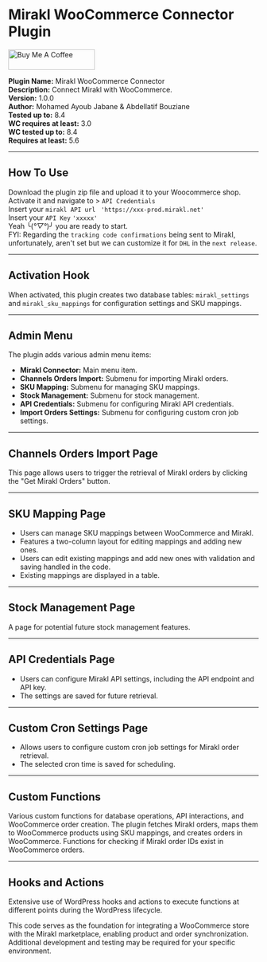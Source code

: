 # Mirakl WooCommerce Connector Plugin

<a href="https://www.buymeacoffee.com/mjabane" target="_blank"><img src="https://cdn.buymeacoffee.com/buttons/default-orange.png" alt="Buy Me A Coffee" height="41" width="174"></a>


**Plugin Name:** Mirakl WooCommerce Connector<br>
**Description:** Connect Mirakl with WooCommerce.<br>
**Version:** 1.0.0<br>
**Author:** Mohamed Ayoub Jabane & Abdellatif Bouziane<br>
**Tested up to:** 8.4<br>
**WC requires at least:** 3.0<br>
**WC tested up to:** 8.4<br>
**Requires at least:** 5.6

---

## How To Use

Download the plugin zip file and upload it to your Woocommerce shop.<br>
Activate it and navigate to > `API Credentials`<br>
Insert your `mirakl API url` ` 'https://xxx-prod.mirakl.net'`<br>
Insert your `API Key` `'xxxxx'`<br>
Yeah ╰(*°▽°*)╯ you are ready to start.<br>
FYI: Regarding the `tracking code confirmations` being sent to Mirakl, unfortunately, aren't set but we can customize it for `DHL` in the `next release`.

---

## Activation Hook

When activated, this plugin creates two database tables: `mirakl_settings` and `mirakl_sku_mappings` for configuration settings and SKU mappings.

---

## Admin Menu

The plugin adds various admin menu items:

- **Mirakl Connector:** Main menu item.
- **Channels Orders Import:** Submenu for importing Mirakl orders.
- **SKU Mapping:** Submenu for managing SKU mappings.
- **Stock Management:** Submenu for stock management.
- **API Credentials:** Submenu for configuring Mirakl API credentials.
- **Import Orders Settings:** Submenu for configuring custom cron job settings.

---

## Channels Orders Import Page

This page allows users to trigger the retrieval of Mirakl orders by clicking the "Get Mirakl Orders" button.

---

## SKU Mapping Page

- Users can manage SKU mappings between WooCommerce and Mirakl.
- Features a two-column layout for editing mappings and adding new ones.
- Users can edit existing mappings and add new ones with validation and saving handled in the code.
- Existing mappings are displayed in a table.

---

## Stock Management Page

A page for potential future stock management features.

---

## API Credentials Page

- Users can configure Mirakl API settings, including the API endpoint and API key.
- The settings are saved for future retrieval.

---

## Custom Cron Settings Page

- Allows users to configure custom cron job settings for Mirakl order retrieval.
- The selected cron time is saved for scheduling.

---

## Custom Functions

Various custom functions for database operations, API interactions, and WooCommerce order creation. The plugin fetches Mirakl orders, maps them to WooCommerce products using SKU mappings, and creates orders in WooCommerce. Functions for checking if Mirakl order IDs exist in WooCommerce orders.

---

## Hooks and Actions

Extensive use of WordPress hooks and actions to execute functions at different points during the WordPress lifecycle.

This code serves as the foundation for integrating a WooCommerce store with the Mirakl marketplace, enabling product and order synchronization. Additional development and testing may be required for your specific environment.
